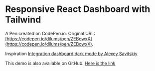 # Responsive React Dashboard with Tailwind

A Pen created on CodePen.io. Original URL: [https://codepen.io/dilums/pen/ZEBowxX](https://codepen.io/dilums/pen/ZEBowxX).

Inspiration [Integration dashboard dark mode by  Alexey Savitskiy](https://dribbble.com/shots/14710948-Integration-dashboard-dark-mode)
                          
                      
This demo is also available on GitHub. [Here is the link](https://github.com/dilums/react-dashboard)
                          